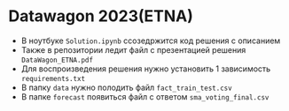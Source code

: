 # Datawagon 2023(ETNA)

- В ноутбуке `Solution.ipynb` cсозедржится код решения с описанием
- Также в репозитории ледит файл с презентацией решения `DataWagon_ETNA.pdf`
- Для воспроизведения решения нужно установить 1 зависимость `requirements.txt`
- В папку `data` нужно полодить файл `fact_train_test.csv`
- В папке `forecast` появиться файл с ответом `sma_voting_final.csv`
